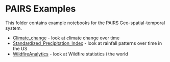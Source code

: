 # PAIRS Examples

This folder contains example notebooks for the PAIRS Geo-spatial-temporal system. 

- [Climate_change](https://github.com/academic-initiative/research-challenge-2021/blob/main/jupyter-platform/PAIRS%20Examples/Climate_change.ipynb) - look at climate change over time
- [Standardized_Precipitation_Index](https://github.com/academic-initiative/research-challenge-2021/blob/main/jupyter-platform/PAIRS%20Examples/Standardized_Precipitation_Index.ipynb) - look at rainfall patterns over time in the US
- [WildfireAnalytics](https://github.ibm.com/JupyterHub-on-Kubernetes/JHub_Docker/blob/master/jhub-custom/resources/shared/PAIRS%20Examples/WildfireAnalytics.ipynb) - look at Wildfire statistics i the world




